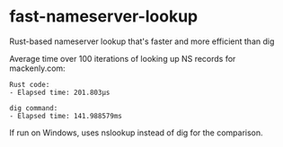 # fast-nameserver-lookup
Rust-based nameserver lookup that's faster and more efficient than dig

Average time over 100 iterations of looking up NS records for mackenly.com:
```
Rust code:
- Elapsed time: 201.803µs

dig command:
- Elapsed time: 141.988579ms
```

If run on Windows, uses nslookup instead of dig for the comparison.
